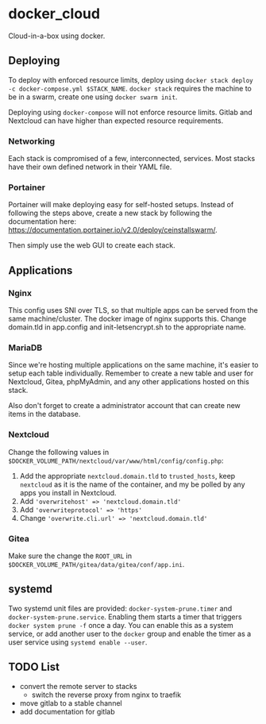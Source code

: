 # docker_cloud
Cloud-in-a-box using docker.

## Deploying

To deploy with enforced resource limits, deploy using `docker stack deploy -c docker-compose.yml $STACK_NAME`. `docker stack` requires the machine to be in a swarm, create one using `docker swarm init`.

Deploying using `docker-compose` will not enforce resource limits. Gitlab and Nextcloud can have higher than expected resource requirements.

### Networking

Each stack is compromised of a few, interconnected, services. Most stacks have their own defined network in their YAML file.

### Portainer

Portainer will make deploying easy for self-hosted setups. Instead of following the steps above, create a new stack by following the documentation here: https://documentation.portainer.io/v2.0/deploy/ceinstallswarm/.

Then simply use the web GUI to create each stack.

## Applications

### Nginx

This config uses SNI over TLS, so that multiple apps can be served from the same machine/cluster. The docker image of nginx supports this. Change domain.tld in app.config and init-letsencrypt.sh to the appropriate name.

### MariaDB

Since we're hosting multiple applications on the same machine, it's easier to setup each table individually. Remember to create a new table and user for Nextcloud, Gitea, phpMyAdmin, and any other applications hosted on this stack.

Also don't forget to create a administrator account that can create new items in the database.

### Nextcloud
Change the following values in `$DOCKER_VOLUME_PATH/nextcloud/var/www/html/config/config.php`:

1. Add the appropriate `nextcloud.domain.tld` to `trusted_hosts`, keep `nextcloud` as it is the name of the container, and my be polled by any apps you install in Nextcloud.
2. Add `'overwritehost' => 'nextcloud.domain.tld'`
3. Add `'overwriteprotocol' => 'https'`
4. Change `'overwrite.cli.url' => 'nextcloud.domain.tld'`

### Gitea
Make sure the change the `ROOT_URL` in `$DOCKER_VOLUME_PATH/gitea/data/gitea/conf/app.ini`.

## systemd

Two systemd unit files are provided: `docker-system-prune.timer` and `docker-system-prune.service`. Enabling them starts a timer that triggers `docker system prune -f` once a day. You can enable this as a system service, or add another user to the `docker` group and enable the timer as a user service using `systemd enable --user`.

## TODO List

* convert the remote server to stacks
    * switch the reverse proxy from nginx to traefik
* move gitlab to a stable channel
* add documentation for gitlab
